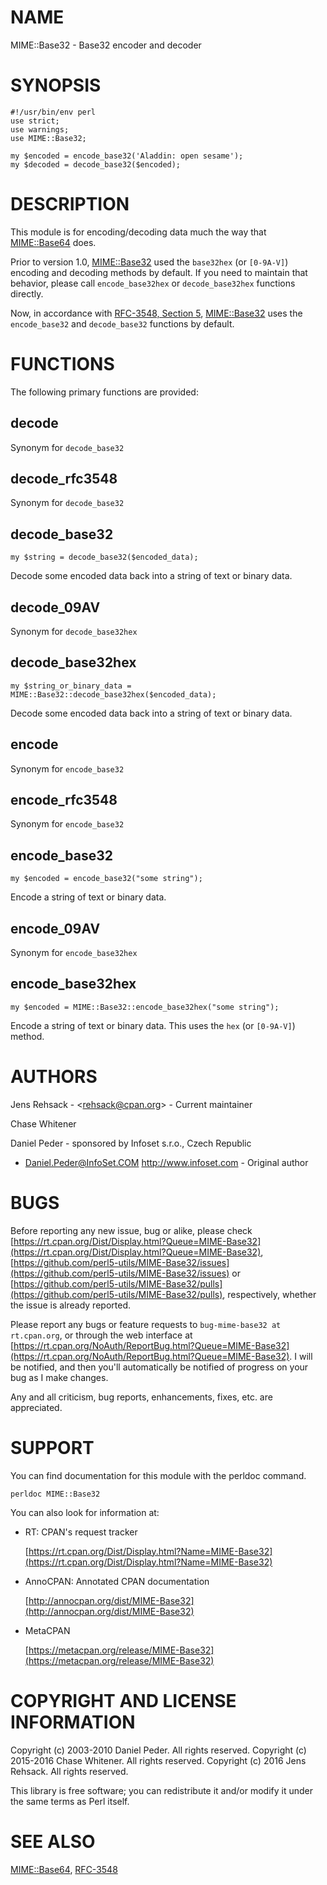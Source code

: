 # NAME

MIME::Base32 - Base32 encoder and decoder

# SYNOPSIS

    #!/usr/bin/env perl
    use strict;
    use warnings;
    use MIME::Base32;

    my $encoded = encode_base32('Aladdin: open sesame');
    my $decoded = decode_base32($encoded);

# DESCRIPTION

This module is for encoding/decoding data much the way that [MIME::Base64](https://metacpan.org/pod/MIME::Base64) does.

Prior to version 1.0, [MIME::Base32](https://metacpan.org/pod/MIME::Base32) used the `base32hex` (or `[0-9A-V]`) encoding and
decoding methods by default. If you need to maintain that behavior, please call
`encode_base32hex` or `decode_base32hex` functions directly.

Now, in accordance with [RFC-3548, Section 5](https://tools.ietf.org/html/rfc3548#section-5),
[MIME::Base32](https://metacpan.org/pod/MIME::Base32) uses the `encode_base32` and `decode_base32` functions by default.

# FUNCTIONS

The following primary functions are provided:

## decode

Synonym for `decode_base32`

## decode\_rfc3548

Synonym for `decode_base32`

## decode\_base32

    my $string = decode_base32($encoded_data);

Decode some encoded data back into a string of text or binary data.

## decode\_09AV

Synonym for `decode_base32hex`

## decode\_base32hex

    my $string_or_binary_data = MIME::Base32::decode_base32hex($encoded_data);

Decode some encoded data back into a string of text or binary data.

## encode

Synonym for `encode_base32`

## encode\_rfc3548

Synonym for `encode_base32`

## encode\_base32

    my $encoded = encode_base32("some string");

Encode a string of text or binary data.

## encode\_09AV

Synonym for `encode_base32hex`

## encode\_base32hex

    my $encoded = MIME::Base32::encode_base32hex("some string");

Encode a string of text or binary data. This uses the `hex` (or `[0-9A-V]`) method.

# AUTHORS

Jens Rehsack - &lt;rehsack@cpan.org> - Current maintainer

Chase Whitener

Daniel Peder - sponsored by Infoset s.r.o., Czech Republic
 - <Daniel.Peder@InfoSet.COM> http://www.infoset.com - Original author

# BUGS

Before reporting any new issue, bug or alike, please check
[https://rt.cpan.org/Dist/Display.html?Queue=MIME-Base32](https://rt.cpan.org/Dist/Display.html?Queue=MIME-Base32),
[https://github.com/perl5-utils/MIME-Base32/issues](https://github.com/perl5-utils/MIME-Base32/issues) or
[https://github.com/perl5-utils/MIME-Base32/pulls](https://github.com/perl5-utils/MIME-Base32/pulls), respectively, whether
the issue is already reported.

Please report any bugs or feature requests to
`bug-mime-base32 at rt.cpan.org`, or through the web interface at
[https://rt.cpan.org/NoAuth/ReportBug.html?Queue=MIME-Base32](https://rt.cpan.org/NoAuth/ReportBug.html?Queue=MIME-Base32).
I will be notified, and then you'll automatically be notified of progress
on your bug as I make changes.

Any and all criticism, bug reports, enhancements, fixes, etc. are appreciated.

# SUPPORT

You can find documentation for this module with the perldoc command.

    perldoc MIME::Base32

You can also look for information at:

- RT: CPAN's request tracker

    [https://rt.cpan.org/Dist/Display.html?Name=MIME-Base32](https://rt.cpan.org/Dist/Display.html?Name=MIME-Base32)

- AnnoCPAN: Annotated CPAN documentation

    [http://annocpan.org/dist/MIME-Base32](http://annocpan.org/dist/MIME-Base32)

- MetaCPAN

    [https://metacpan.org/release/MIME-Base32](https://metacpan.org/release/MIME-Base32)

# COPYRIGHT AND LICENSE INFORMATION

Copyright (c) 2003-2010 Daniel Peder.  All rights reserved.
Copyright (c) 2015-2016 Chase Whitener.  All rights reserved.
Copyright (c) 2016 Jens Rehsack.  All rights reserved.

This library is free software; you can redistribute it and/or
modify it under the same terms as Perl itself.

# SEE ALSO

[MIME::Base64](https://metacpan.org/pod/MIME::Base64), [RFC-3548](https://tools.ietf.org/html/rfc3548#section-5)
